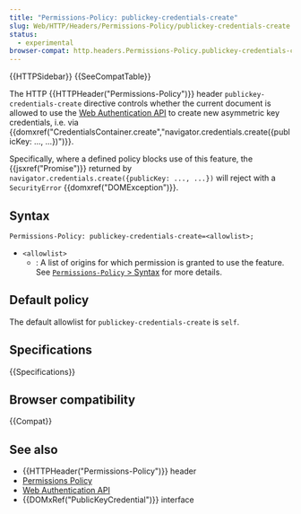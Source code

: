 ```yaml
---
title: "Permissions-Policy: publickey-credentials-create"
slug: Web/HTTP/Headers/Permissions-Policy/publickey-credentials-create
status:
  - experimental
browser-compat: http.headers.Permissions-Policy.publickey-credentials-create
---
```


{{HTTPSidebar}} {{SeeCompatTable}}

The HTTP {{HTTPHeader("Permissions-Policy")}} header `publickey-credentials-create` directive controls whether the current document is allowed to use the [Web Authentication API](/en-US/docs/Web/API/Web_Authentication_API) to create new asymmetric key credentials, i.e. via {{domxref("CredentialsContainer.create","navigator.credentials.create({publicKey: ..., ...})")}}.

Specifically, where a defined policy blocks use of this feature, the {{jsxref("Promise")}} returned by `navigator.credentials.create({publicKey: ..., ...})` will reject with a `SecurityError` {{domxref("DOMException")}}.

## Syntax

```http
Permissions-Policy: publickey-credentials-create=<allowlist>;
```

- `<allowlist>`
  - : A list of origins for which permission is granted to use the feature. See [`Permissions-Policy` > Syntax](/en-US/docs/Web/HTTP/Headers/Permissions-Policy#syntax) for more details.

## Default policy

The default allowlist for `publickey-credentials-create` is `self`.

## Specifications

{{Specifications}}

## Browser compatibility

{{Compat}}

## See also

- {{HTTPHeader("Permissions-Policy")}} header
- [Permissions Policy](/en-US/docs/Web/HTTP/Permissions_Policy)
- [Web Authentication API](/en-US/docs/Web/API/Web_Authentication_API)
- {{DOMxRef("PublicKeyCredential")}} interface
